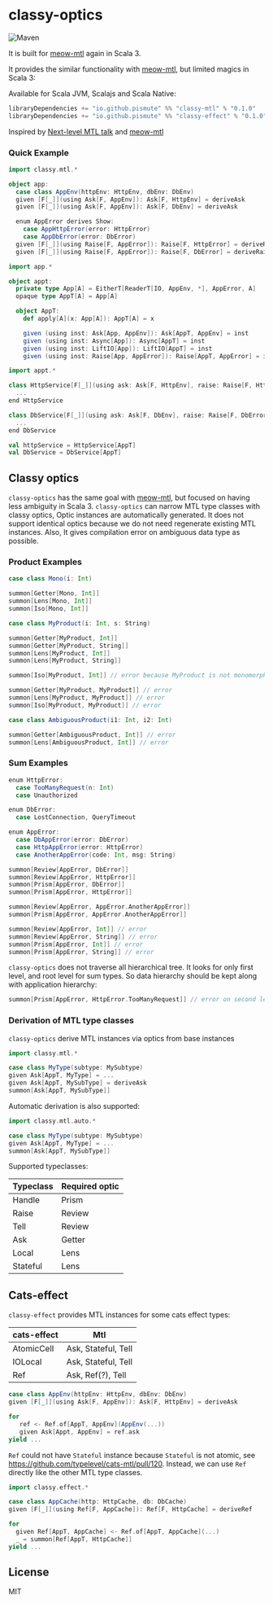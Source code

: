 # classy-optics
![Maven](https://img.shields.io/maven-central/v/pismute/classy-mtl_3.svg?style=flat-square)

It is built for [meow-mtl] again in Scala 3.

It provides the similar functionality with [meow-mtl], but limited magics in Scala 3:

Available for Scala JVM, Scalajs and Scala Native:

```scala
libraryDependencies += "io.github.pismute" %% "classy-mtl" % "0.1.0"
libraryDependencies += "io.github.pismute" %% "classy-effect" % "0.1.0"
```

Inspired by [Next-level MTL talk][mtl-talk] and [meow-mtl]

### Quick Example

```scala
import classy.mtl.*

object app:
  case class AppEnv(httpEnv: HttpEnv, dbEnv: DbEnv)
  given [F[_]](using Ask[F, AppEnv]): Ask[F, HttpEnv] = deriveAsk
  given [F[_]](using Ask[F, AppEnv]): Ask[F, DbEnv] = deriveAsk

  enum AppError derives Show:
    case AppHttpError(error: HttpError)
    case AppDbError(error: DbError)
  given [F[_]](using Raise[F, AppError]): Raise[F, HttpError] = deriveRaise
  given [F[_]](using Raise[F, AppError]): Raise[F, DbError] = deriveRaise

import app.*

object appt:
  private type App[A] = EitherT[ReaderT[IO, AppEnv, *], AppError, A]
  opaque type AppT[A] = App[A]

  object AppT:
    def apply[A](x: App[A]): AppT[A] = x

    given (using inst: Ask[App, AppEnv]): Ask[AppT, AppEnv] = inst
    given (using inst: Async[App]): Async[AppT] = inst
    given (using inst: LiftIO[App]): LiftIO[AppT] = inst
    given (using inst: Raise[App, AppError]): Raise[AppT, AppError] = inst

import appt.*

class HttpService[F[_]](using ask: Ask[F, HttpEnv], raise: Raise[F, HttpError]):
  ...
end HttpService

class DbService[F[_]](using ask: Ask[F, DbEnv], raise: Raise[F, DbError]):
  ...
end DbService

val httpService = HttpService[AppT]
val DbService = DbService[AppT]
```

## Classy optics

`classy-optics` has the same goal with [meow-mtl], but focused on having less ambiguity in Scala 3. `classy-optics` can narrow MTL type classes with classy optics, Optic instances are automatically generated. It does not support identical optics because we do not need regenerate existing MTL instances. Also, It gives compilation error on ambiguous data type as possible.

### Product Examples

```scala
case class Mono(i: Int)

summon[Getter[Mono, Int]]
summon[Lens[Mono, Int]]
summon[Iso[Mono, Int]]

case class MyProduct(i: Int, s: String)

summon[Getter[MyProduct, Int]]
summon[Getter[MyProduct, String]]
summon[Lens[MyProduct, Int]]
summon[Lens[MyProduct, String]]

summon[Iso[MyProduct, Int]] // error because MyProduct is not monomorphic.

summon[Getter[MyProduct, MyProduct]] // error
summon[Lens[MyProduct, MyProduct]] // error
summon[Iso[MyProduct, MyProduct]] // error

case class AmbiguousProduct(i1: Int, i2: Int)

summon[Getter[AmbiguousProduct, Int]] // error
summon[Lens[AmbiguousProduct, Int]] // error
```

### Sum Examples

```scala
enum HttpError:
  case TooManyRequest(n: Int)
  case Unauthorized

enum DbError:
  case LostConnection, QueryTimeout

enum AppError:
  case DbAppError(error: DbError)
  case HttpAppError(error: HttpError)
  case AnotherAppError(code: Int, msg: String)

summon[Review[AppError, DbError]]
summon[Review[AppError, HttpError]]
summon[Prism[AppError, DbError]]
summon[Prism[AppError, HttpError]]

summon[Review[AppError, AppError.AnotherAppError]]
summon[Prism[AppError, AppError.AnotherAppError]]

summon[Review[AppError, Int]] // error
summon[Review[AppError, String]] // error
summon[Prism[AppError, Int]] // error
summon[Prism[AppError, String]] // error
```

`classy-optics` does not traverse all hierarchical tree. It looks for only first level, and root level for sum types. So data hierarchy should be kept along with application hierarchy:

```scala
summon[Prism[AppError, HttpError.TooManyRequest]] // error on second level.
```

### Derivation of MTL type classes

`classy-optics` derive MTL instances via optics from base instances

```scala
import classy.mtl.*

case class MyType(subtype: MySubtype)
given Ask[AppT, MyType] = ...
given Ask[AppT, MySubType] = deriveAsk
summon[Ask[AppT, MySubType]]
```

Automatic derivation is also supported:

```scala
import classy.mtl.auto.*

case class MyType(subtype: MySubtype)
given Ask[AppT, MyType] = ...
summon[Ask[AppT, MySubType]]
```

Supported typeclasses:

| Typeclass | Required optic |
|-----------|----------------|
| Handle    | Prism          |
| Raise     | Review         |
| Tell      | Review         |
| Ask       | Getter         |
| Local     | Lens           |
| Stateful  | Lens           |

## Cats-effect

`classy-effect` provides MTL instances for some cats effect types:

| cats-effect   | Mtl                 |
|---------------|---------------------|
| AtomicCell    | Ask, Stateful, Tell |
| IOLocal       | Ask, Stateful, Tell |
| Ref           | Ask, Ref(?), Tell   |


```scala
case class AppEnv(httpEnv: HttpEnv, dbEnv: DbEnv)
given [F[_]](using Ask[F, AppEnv]): Ask[F, HttpEnv] = deriveAsk

for
   ref <- Ref.of[AppT, AppEnv](AppEnv(...))
   given Ask[Appt, AppEnv] = ref.ask
yield ... 

```

`Ref` could not have `Stateful` instance because `Stateful` is not atomic, see https://github.com/typelevel/cats-mtl/pull/120.
Instead, we can use `Ref` directly like the other MTL type classes.

```scala
import classy.effect.*

case class AppCache(http: HttpCache, db: DbCache)
given [F[_]](using Ref[F, AppCache]): Ref[F, HttpCache] = deriveRef

for
  given Ref[AppT, AppCache] <- Ref.of[AppT, AppCache](...)
  _ = summon[Ref[AppT, HttpCache]]
yield ... 
```

## License
MIT

[cats-effect]: https://github.com/typelevel/cats-effect
[cats-mtl]: https://github.com/typelevel/cats-mtl
[meow-mtl]: https://github.com/oleg-py/meow-mtl
[mtl-talk]: https://www.youtube.com/watch?v=GZPup5Iuaqw
